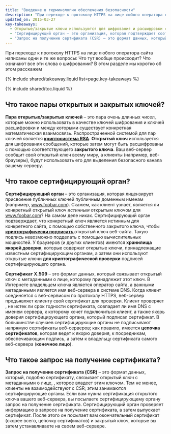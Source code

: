 ```yaml
---
title: "Введение в терминологию обеспечения безопасности"
description: "При переходе к протоколу HTTPS на лице любого оператора сайта написаны одни и те же вопросы: Что тут вообще происходит? Что означают все эти слова о шифровании? В этом разделе мы коротко об этом расскажем"
updated_on: 2015-03-27
key-takeaways:
  - Открытые/закрытые ключи используются для шифрования и расшифровки сообщений между браузером и сервером
  - "Сертифицирующий орган – это организация, которая подтверждает соответствие открытых ключей общедоступным доменным именам в системе DNS (например, www.foobar.com)"
  - "Запрос на получение сертификата (CSR) – это формат данных, который связывает открытый ключ с метаданными о владельце ключа"
---
```


<p class="intro">
  При переходе к протоколу HTTPS на лице любого оператора сайта написаны одни и те же вопросы: Что тут вообще происходит? Что означают все эти слова о шифровании? В этом разделе мы коротко об этом расскажем
</p>

{% include shared/takeaway.liquid list=page.key-takeaways %}

{% include shared/toc.liquid %}

## Что такое пары открытых и закрытых ключей?

**Пара открытых/закрытых ключей** – это пара очень длинных чисел, которые можно использовать в качестве 
ключей шифрования и ключей расшифровки и между которыми существует конкретная математическая 
взаимосвязь. Распространенной системой для пар ключей является **[криптосистема
RSA](https://en.wikipedia.org/wiki/RSA_(cryptosystem))**. **Открытый
ключ** используется для шифрования сообщений, которые затем могут быть 
расшифрованы с помощью соответствующего **закрытого ключа**. Ваш веб-сервер сообщит
свой открытый ключ всему миру, а клиенты (например, веб-браузеры), будут использовать его
для выделения безопасного канала вашему серверу.

## Что такое сертифицирующий орган?

**Сертифицирующий орган** – это организация, которая лицензирует 
присвоение публичных ключей публичным доменным именам (например, www.foobar.com).
Скажем, как клиент узнает, является ли конкретный открытый ключ _истинным_
открытым ключом для www.foobar.com? На самом деле никак. Сертифицирующий орган подтверждает, 
что конкретный ключ является истинным для конкретного сайта, с помощью
собственного закрытого ключа, чтобы **[криптографически подписать
](https://en.wikipedia.org/wiki/RSA_(cryptosystem)#Подписи_сообщений)** открытый ключ
веб-сайта. Такую подпись невозможно подделать с помощью вычислительных мощностей.
У браузеров (и других клиентов) имеются **хранилища якорей доверия**, которые содержат
открытые ключи, принадлежащие известным сертифицирующим органам, а затем они используют открытые ключи 
**для криптографической проверки** подписей сертифицирующего органа.

**Сертификат X.509** – это формат данных, который связывает открытый ключ
с метаданными о лице, которому принадлежит этот ключ. В Интернете
владельцем ключа является оператор сайта, а важными метаданными является 
имя веб-сервера в системе DNS. Когда клиент соединяется с веб-сервисом по протоколу HTTPS, веб-сервер 
предъявляет клиенту свой сертификат для проверки. Клиент проверяет
, не истек ли срок годности сертификата, совпадает ли имя DNS с именем
сервера, к которому хочет подключиться клиент, а также якорь доверия сертифицирующего органа,
который подписал сертификат. В большинстве случаев сертифицирующие органы не подписывают напрямую
сертификаты веб-серверов; как правило, имеется **цепочка сертификатов**, которая ведет к
якорю доверия, к посредникам, обеспечивающим подпись, а затем к владельцу
сертификата самого веб-сервера (**конечное лицо**).

## Что такое запрос на получение сертификата?

**Запрос на получение сертификата (CSR)** – это формат данных, который, подобно 
сертификату, связывает открытый ключ с метаданными о лице,
, которое владеет этим ключом. Тем не менее, клиенты не взаимодействуют с CSR; этим занимаются сертифицирующие органы. Если вам нужна
сертификация открытого ключа вашего веб-сервера, вы посылаете сертифицирующему органу запрос на получение сертификата. Сертифицирующий орган
проверяет информацию в запросе на получение сертификата, а затем выпускает сертификат.
После этого он посылает вам окончательный сертификат
(скорее всего, цепочку сертификатов) и закрытый ключ, которые вы затем устанавливаете на своем веб-сервере.

